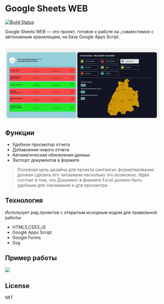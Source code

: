 # Google Sheets WEB

[![Build Status](https://travis-ci.org/joemccann/dillinger.svg?branch=master)](https://travis-ci.org/joemccann/dillinger)

Google Sheets WEB — это проект, готовое 
к работе на ,совместимое с автономным хранилищем,
на базе Google Apps Script.
##

![Alt-текст](https://github.com/islamhadjime/google_sheets-WEB/blob/main/gif/SC.jpg "Google Sheets WEBl")

## Функции

- Удобное просмотор отчета
- Добавления нового отчета
- Автоматическая обновления данных
- Экспорт документов в формате



> Основная цель дизайна для проекта
> синтаксис форматирования должен сделать его читаемым
> насколько это возможно. Идея состоит в том, что
> Документ в формате Excel  должен быть
> удобным для скачивания и для просмотра


## Технология

Использует ряд проектов с открытым исходным кодом для правильной работы:

- HTML5,CSS3,JS
- Google Apps Script
- Google Forms
- Svg


## Пример работы


![](https://github.com/islamhadjime/google_sheets-WEB/blob/main/gif/gif.gif)



## License

MIT
